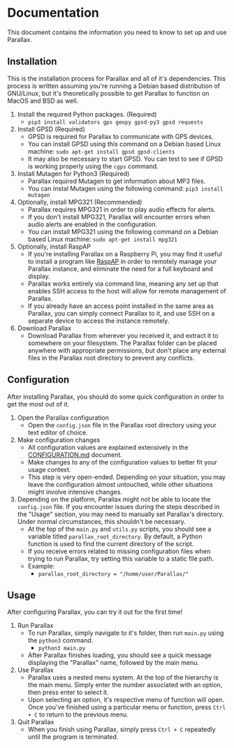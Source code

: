 # Documentation

This document contains the information you need to know to set up and use Parallax.


## Installation

This is the installation process for Parallax and all of it's dependencies. This process is written assuming you're running a Debian based distribution of GNU/Linux, but it's theoretically possible to get Parallax to function on MacOS and BSD as well.

1. Install the required Python packages. (Required)
    - `pip3 install validators gps geopy gpsd-py3 gpsd requests`
2. Install GPSD (Required)
    - GPSD is required for Parallax to communicate with GPS devices.
    - You can install GPSD using this command on a Debian based Linux machine: `sudo apt-get install gpsd gpsd-clients`
    - It may also be necessary to start GPSD. You can test to see if GPSD is working properly using the `cgps` command.
3. Install Mutagen for Python3 (Required)
    - Parallax required Mutagen to get information about MP3 files.
    - You can instal Mutagen using the following command: `pip3 install mutagen`
4. Optionally, install MPG321 (Recommended)
    - Parallax requires MPG321 in order to play audio effects for alerts.
    - If you don't install MPG321, Parallax will encounter errors when audio alerts are enabled in the configuration.
    - You can install MPG321 using the following command on a Debian based Linux machine: `sudo apt-get install mpg321`
5. Optionally, install RaspAP
    - If you're installing Parallax on a Raspberry Pi, you may find it useful to install a program like [RaspAP](https://github.com/RaspAP/raspap-webgui) in order to remotely manage your Parallax instance, and eliminate the need for a full keyboard and display.
    - Parallax works entirely via command line, meaning any set up that enables SSH access to the host will allow for remote management of Parallax.
    - If you already have an access point installed in the same area as Parallax, you can simply connect Parallax to it, and use SSH on a separate device to access the instance remotely.
6. Download Parallax
    - Download Parallax from wherever you received it, and extract it to somewhere on your filesystem. The Parallax folder can be placed anywhere with appropriate permissions, but don't place any external files in the Parallax root directory to prevent any conflicts.


## Configuration

After installing Parallax, you should do some quick configuration in order to get the most out of it.

1. Open the Parallax configuration
    - Open the `config.json` file in the Parallax root directory using your text editor of choice.
2. Make configuration changes
    - All configuration values are explained extensively in the [CONFIGURATION.md](CONFIGURATION.md) document.
    - Make changes to any of the configuration values to better fit your usage context.
    - This step is very open-ended. Depending on your situation, you may leave the configuration almost untouched, while other situations might involve intensive changes.
3. Depending on the platform, Parallax might not be able to locate the `config.json` file. If you encounter issues during the steps described in the "Usage" section, you may need to manually set Parallax's directory. Under normal circumstances, this shouldn't be necessary.
    - At the top of the `main.py` and `utils.py` scripts, you should see a variable titled `parallax_root_directory`. By default, a Python function is used to find the current directory of the script.
    - If you receive errors related to missing configuration files when trying to run Parallax, try setting this variable to a static file path.
    - Example:
        - `parallax_root_directory = "/home/user/Parallax/"`


## Usage

After configuring Parallax, you can try it out for the first time!

1. Run Parallax
    - To run Parallax, simply navigate to it's folder, then run `main.py` using the `python3` command.
        - `python3 main.py`
    - After Parallax finishes loading, you should see a quick message displaying the "Parallax" name, followed by the main menu.
2. Use Parallax
    - Parallax uses a nested menu system. At the top of the hierarchy is the main menu. Simply enter the number associated with an option, then press enter to select it.
    - Upon selecting an option, it's respective menu of function will open. Once you've finished using a particular menu or function, press `Ctrl + C` to return to the previous menu.
3. Quit Parallax
    - When you finish using Parallax, simply press `Ctrl + C` repeatedly until the program is terminated.
